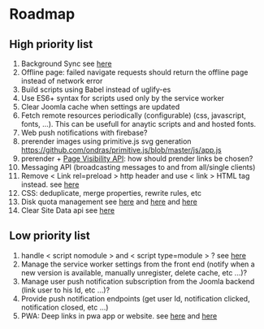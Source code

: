 # Roadmap

## High priority list
1.  Background Sync see [here](https://developers.google.com/web/updates/2015/12/background-sync)
2.  Offline page: failed navigate requests should return the offline page instead of network error
3.  Build scripts using Babel instead of uglify-es
4.  Use ES6+ syntax for scripts used only by the service worker
5.  Clear Joomla cache when settings are updated
6.  Fetch remote resources periodically (configurable) (css, javascript, fonts, ...). This can be usefull for anaytic scripts and and hosted fonts.
7.  Web push notifications with firebase?
8.  prerender images using primitive.js svg generation https://github.com/ondras/primitive.js/blob/master/js/app.js
9.  prerender + [Page Visibility API](http://www.w3.org/TR/page-visibility/): how should prender links be chosen?
10. Messaging API (broadcasting messages to and from all/single clients)
11. Remove < Link rel=preload > http header and use < link > HTML tag instead. see [here](https://jakearchibald.com/2017/h2-push-tougher-than-i-thought/)
12. CSS: deduplicate, merge properties, rewrite rules, etc
13. Disk quota management see [here](https://developer.chrome.com/apps/offline_storage) and [here](https://developer.mozilla.org/fr/docs/Web/API/API_IndexedDB/Browser_storage_limits_and_eviction_criteria) and [here](https://gist.github.com/ebidel/188a513b1cd5e77d4d1453a4b6d060b0)
14. Clear Site Data api see [here](https://www.w3.org/TR/clear-site-data/)

## Low priority list

1.  handle < script nomodule > and < script type=module > ? see [here](https://developers.google.com/web/fundamentals/primers/modules)
1.  Manage the service worker settings from the front end (notify when a new version is available, manually unregister, delete cache, etc ...)?
1.  Manage user push notification subscription from the Joomla backend (link user to his Id, etc ...)?
2.  Provide push notification endpoints (get user Id, notification clicked, notification closed, etc ...)
3.  PWA: Deep links in pwa app or website. see [here](http://blog.teamtreehouse.com/registering-protocol-handlers-web-applications) and [here](https://developer.mozilla.org/en-US/docs/Web-based_protocol_handlers)
